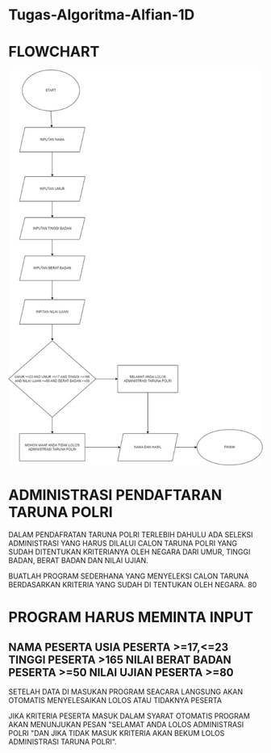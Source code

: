 # Tugas-Algoritma-Alfian-1D

# FLOWCHART
![alt text](https://github.com/ALFIAN-1D/Tugas-Algoritma-Alfian-1D/blob/main/Diagram%20ALGORITMA.drawio.png?raw=true)



# ADMINISTRASI PENDAFTARAN TARUNA POLRI
DALAM PENDAFRATAN TARUNA POLRI TERLEBIH DAHULU ADA SELEKSI ADMINISTRASI YANG HARUS DILALUI CALON TARUNA POLRI YANG SUDAH DITENTUKAN KRITERIANYA OLEH NEGARA DARI UMUR, TINGGI BADAN, BERAT BADAN DAN NILAI UJIAN.

BUATLAH PROGRAM SEDERHANA YANG MENYELEKSI CALON TARUNA BERDASARKAN KRITERIA YANG SUDAH DI TENTUKAN OLEH NEGARA.
80
# PROGRAM HARUS MEMINTA INPUT

## NAMA PESERTA USIA PESERTA >=17,<=23 TINGGI PESERTA >165 NILAI BERAT BADAN PESERTA >=50 NILAI UJIAN PESERTA >=80

SETELAH DATA DI MASUKAN PROGRAM SEACARA LANGSUNG AKAN OTOMATIS MENYELESAIKAN LOLOS ATAU TIDAKNYA PESERTA

JIKA KRITERIA PESERTA MASUK DALAM SYARAT OTOMATIS PROGRAM AKAN MENUNJUKAN PESAN "SELAMAT ANDA LOLOS ADMINISTRASI POLRI "DAN JIKA TIDAK MASUK KRITERIA AKAN BEKUM LOLOS ADMINISTRASI TARUNA POLRI".
